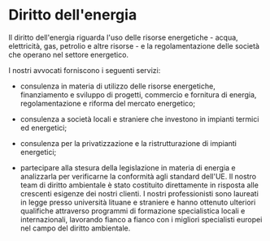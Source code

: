 # Diritto dell'energia

Il diritto dell'energia riguarda l'uso delle risorse energetiche - acqua, elettricità, gas, petrolio e altre risorse - e la regolamentazione delle società che operano nel settore energetico.

I nostri avvocati forniscono i seguenti servizi:

- consulenza in materia di utilizzo delle risorse energetiche, finanziamento e sviluppo di progetti, commercio e fornitura di energia, regolamentazione e riforma del mercato energetico;

- consulenza a società locali e straniere che investono in impianti termici ed energetici;

- consulenza per la privatizzazione e la ristrutturazione di impianti energetici;

- partecipare alla stesura della legislazione in materia di energia e analizzarla per verificarne la conformità agli standard dell'UE.
Il nostro team di diritto ambientale è stato costituito direttamente in risposta alle crescenti esigenze dei nostri clienti. I nostri professionisti sono laureati in legge presso università lituane e straniere e hanno ottenuto ulteriori qualifiche attraverso programmi di formazione specialistica locali e internazionali, lavorando fianco a fianco con i migliori specialisti europei nel campo del diritto ambientale.
